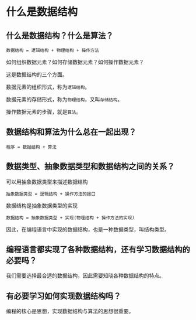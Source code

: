 # 什么是数据结构

## 什么是数据结构？什么是算法？

```
数据结构 = 逻辑结构 + 物理结构 + 操作方法
```

如何组织数据元素？如何存储数据元素？如何操作数据元素？

这是数据结构的三个方面。

数据元素的组织形式，称为`逻辑结构`。

数据元素的存储形式，称为`物理结构`，又叫`存储结构`。

操作数据元素的步骤，就是`算法`。

## 数据结构和算法为什么总在一起出现？

```
程序 = 数据结构 + 算法
```

## 数据类型、抽象数据类型和数据结构之间的关系？

可以用抽象数据类型来描述数据结构

```
抽象数据类型 = 逻辑结构 + 操作方法的接口
```

数据结构是抽象数据类型的实现

```
数据结构 = 抽象数据类型 + 实现(物理结构 + 操作方法的实现)
```

因此，在编程语言中实现的数据结构，也是一种数据类型，叫结构类型。

## 编程语言都实现了各种数据结构，还有学习数据结构的必要吗？

我们需要选择最合适的数据结构，因此需要知晓各种数据结构的特点。

## 有必要学习如何实现数据结构吗？

编程的核心是思想，实现数据结构与算法的思想很重要。
